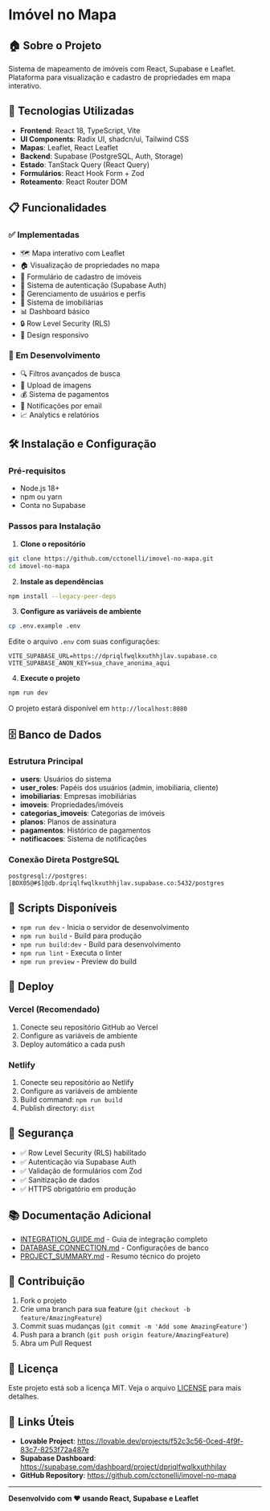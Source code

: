# Imóvel no Mapa

## 🏠 Sobre o Projeto

Sistema de mapeamento de imóveis com React, Supabase e Leaflet. Plataforma para visualização e cadastro de propriedades em mapa interativo.

## 🚀 Tecnologias Utilizadas

- **Frontend**: React 18, TypeScript, Vite
- **UI Components**: Radix UI, shadcn/ui, Tailwind CSS
- **Mapas**: Leaflet, React Leaflet
- **Backend**: Supabase (PostgreSQL, Auth, Storage)
- **Estado**: TanStack Query (React Query)
- **Formulários**: React Hook Form + Zod
- **Roteamento**: React Router DOM

## 📋 Funcionalidades

### ✅ Implementadas
- 🗺️ Mapa interativo com Leaflet
- 🏠 Visualização de propriedades no mapa
- 📝 Formulário de cadastro de imóveis
- 🔐 Sistema de autenticação (Supabase Auth)
- 👤 Gerenciamento de usuários e perfis
- 🏢 Sistema de imobiliárias
- 📊 Dashboard básico
- 🔒 Row Level Security (RLS)
- 📱 Design responsivo

### 🚧 Em Desenvolvimento
- 🔍 Filtros avançados de busca
- 📸 Upload de imagens
- 💰 Sistema de pagamentos
- 📧 Notificações por email
- 📈 Analytics e relatórios

## 🛠️ Instalação e Configuração

### Pré-requisitos
- Node.js 18+ 
- npm ou yarn
- Conta no Supabase

### Passos para Instalação

1. **Clone o repositório**
```bash
git clone https://github.com/cctonelli/imovel-no-mapa.git
cd imovel-no-mapa
```

2. **Instale as dependências**
```bash
npm install --legacy-peer-deps
```

3. **Configure as variáveis de ambiente**
```bash
cp .env.example .env
```

Edite o arquivo `.env` com suas configurações:
```env
VITE_SUPABASE_URL=https://dpriqlfwqlkxuthhjlav.supabase.co
VITE_SUPABASE_ANON_KEY=sua_chave_anonima_aqui
```

4. **Execute o projeto**
```bash
npm run dev
```

O projeto estará disponível em `http://localhost:8080`

## 🗄️ Banco de Dados

### Estrutura Principal
- **users**: Usuários do sistema
- **user_roles**: Papéis dos usuários (admin, imobiliaria, cliente)
- **imobiliarias**: Empresas imobiliárias
- **imoveis**: Propriedades/imóveis
- **categorias_imoveis**: Categorias de imóveis
- **planos**: Planos de assinatura
- **pagamentos**: Histórico de pagamentos
- **notificacoes**: Sistema de notificações

### Conexão Direta PostgreSQL
```
postgresql://postgres:[BOX05@#$]@db.dpriqlfwqlkxuthhjlav.supabase.co:5432/postgres
```

## 🔧 Scripts Disponíveis

- `npm run dev` - Inicia o servidor de desenvolvimento
- `npm run build` - Build para produção
- `npm run build:dev` - Build para desenvolvimento
- `npm run lint` - Executa o linter
- `npm run preview` - Preview do build

## 🚀 Deploy

### Vercel (Recomendado)
1. Conecte seu repositório GitHub ao Vercel
2. Configure as variáveis de ambiente
3. Deploy automático a cada push

### Netlify
1. Conecte seu repositório ao Netlify
2. Configure as variáveis de ambiente
3. Build command: `npm run build`
4. Publish directory: `dist`

## 🔐 Segurança

- ✅ Row Level Security (RLS) habilitado
- ✅ Autenticação via Supabase Auth
- ✅ Validação de formulários com Zod
- ✅ Sanitização de dados
- ✅ HTTPS obrigatório em produção

## 📚 Documentação Adicional

- [INTEGRATION_GUIDE.md](./INTEGRATION_GUIDE.md) - Guia de integração completo
- [DATABASE_CONNECTION.md](./DATABASE_CONNECTION.md) - Configurações de banco
- [PROJECT_SUMMARY.md](./PROJECT_SUMMARY.md) - Resumo técnico do projeto

## 🤝 Contribuição

1. Fork o projeto
2. Crie uma branch para sua feature (`git checkout -b feature/AmazingFeature`)
3. Commit suas mudanças (`git commit -m 'Add some AmazingFeature'`)
4. Push para a branch (`git push origin feature/AmazingFeature`)
5. Abra um Pull Request

## 📄 Licença

Este projeto está sob a licença MIT. Veja o arquivo [LICENSE](LICENSE) para mais detalhes.

## 🔗 Links Úteis

- **Lovable Project**: https://lovable.dev/projects/f52c3c56-0ced-4f9f-83c7-8253f72a487e
- **Supabase Dashboard**: https://supabase.com/dashboard/project/dpriqlfwqlkxuthhjlav
- **GitHub Repository**: https://github.com/cctonelli/imovel-no-mapa

---

**Desenvolvido com ❤️ usando React, Supabase e Leaflet**